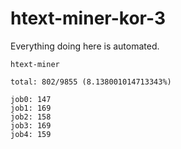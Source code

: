 # htext-miner-kor-3

Everything doing here is automated.

```
htext-miner

total: 802/9855 (8.138001014713343%)

job0: 147
job1: 169
job2: 158
job3: 169
job4: 159
```
